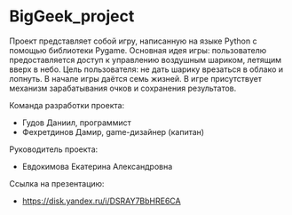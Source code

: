 # BigGeek_project
Проект представляет собой игру, написанную на языке Python с помощью библиотеки Pygame. Основная идея игры: пользователю предоставляется доступ к управлению воздушным шариком, летящим вверх в небо. Цель
пользователя: не дать шарику врезаться в облако и лопнуть. В начале игры даётся семь жизней. В игре присутствует механизм зарабатывания очков и сохранения результатов.

Команда разработки проекта:
- Гудов Даниил, программист
- Фехретдинов Дамир, game-дизайнер (капитан)

Руководитель проекта:
- Евдокимова Екатерина Александровна

Ссылка на презентацию:
- https://disk.yandex.ru/i/DSRAY7BbHRE6CA